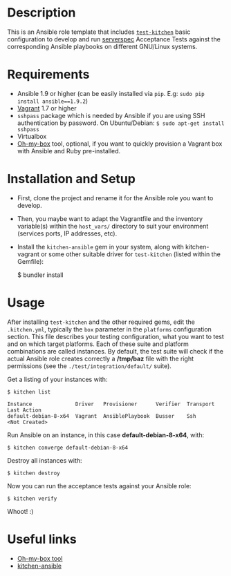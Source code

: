 # Description

This is an Ansible role template that includes [`test-kitchen`](https://github.com/test-kitchen/test-kitchen) basic configuration to develop and run [serverspec](http://serverspec.org/) Acceptance Tests against the corresponding Ansible playbooks on different GNU/Linux systems.

# Requirements

- Ansible 1.9 or higher (can be easily installed via `pip`. E.g: `sudo pip install ansible==1.9.2`)
- [Vagrant](https://www.vagrantup.com) 1.7 or higher
- `sshpass` package which is needed by Ansible if you are using SSH authentication by password. On Ubuntu/Debian: `$ sudo apt-get install sshpass`
- Virtualbox
- [Oh-my-box](https://github.com/abessifi/oh-my-box) tool, optional, if you want to quickly provision a Vagrant box with Ansible and Ruby pre-installed.

# Installation and Setup

- First, clone the project and rename it for the Ansible role you want to develop.
- Then, you maybe want to adapt the Vagrantfile and the inventory variable(s) within the `host_vars/` directory to suit your environment (services ports, IP addresses, etc).
- Install the `kitchen-ansible` gem in your system, along with kitchen-vagrant or some other suitable driver for `test-kitchen` (listed within the Gemfile):


    $ bundler install

# Usage

After installing `test-kitchen` and the other required gems, edit the `.kitchen.yml`, typically the `box` parameter in the `platforms` configuration section. This file describes your testing configuration, what you want to test and on which target platforms. Each of these suite and platform combinations are called instances. By default, the test suite will check if the actual Ansible role creates correctly a **/tmp/baz** file with the right permissions (see the `./test/integration/default/` suite).

Get a listing of your instances with:

    $ kitchen list

    Instance              Driver   Provisioner      Verifier  Transport  Last Action
    default-debian-8-x64  Vagrant  AnsiblePlaybook  Busser    Ssh        <Not Created>

Run Ansible on an instance, in this case **default-debian-8-x64**, with:

    $ kitchen converge default-debian-8-x64

Destroy all instances with:

    $ kitchen destroy

Now you can run the acceptance tests against your Ansible role:

	$ kitchen verify

Whoot! :)

# Useful links

- [Oh-my-box tool](https://github.com/abessifi/oh-my-box)
- [kitchen-ansible](https://github.com/neillturner/kitchen-ansible)
